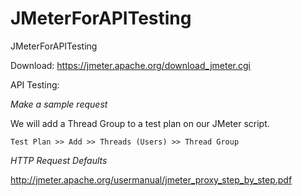 # JMeterForAPITesting
JMeterForAPITesting

Download: https://jmeter.apache.org/download_jmeter.cgi

API Testing:

*Make a sample request*

We will add a Thread Group to a test plan on our JMeter script.
```
Test Plan >> Add >> Threads (Users) >> Thread Group
```

*HTTP Request Defaults*


http://jmeter.apache.org/usermanual/jmeter_proxy_step_by_step.pdf
